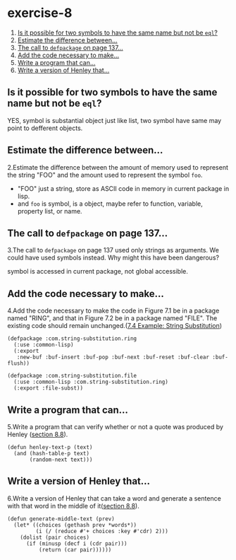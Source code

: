 

# exercise-8

1.  [Is it possible for two symbols to have the same name but not be `eql`?](#org612b173)
2.  [Estimate the difference between&#x2026;](#org632dc82)
3.  [The call to `defpackage` on page 137&#x2026;](#org1742db1)
4.  [Add the code necessary to make&#x2026;](#org5f306af)
5.  [Write a program that can&#x2026;](#org1f80acb)
6.  [Write a version of Henley that&#x2026;](#org0d6dd82)


<a id="org612b173"></a>

## Is it possible for two symbols to have the same name but not be `eql`?

YES, symbol is substantial object just like list, two symbol have same may point to defferent objects.


<a id="org632dc82"></a>

## Estimate the difference between&#x2026;

2.Estimate the difference between the amount of memory used to represent the string "FOO" and the amount used to represent the symbol `foo`.

-   "FOO" just a string, store as ASCII code in memory in current package in lisp.
-   and `foo` is symbol, is a object, maybe refer to function, variable, property list, or name.


<a id="org1742db1"></a>

## The call to `defpackage` on page 137&#x2026;

3.The call to `defpackage` on page 137 used only strings as arguments. We could have used symbols instead. Why might this have been dangerous?

symbol is accessed in current package, not global accessible.


<a id="org5f306af"></a>

## Add the code necessary to make&#x2026;

4.Add the code necessary to make the code in Figure 7.1 be in a package named "RING", and that in Figure 7.2 be in a package named "FILE". The existing code should remain unchanged.([7.4 Example: String Substitution](chapter-7-4.md))

    (defpackage :com.string-substitution.ring
      (:use :common-lisp)
      (:export
       :new-buf :buf-insert :buf-pop :buf-next :buf-reset :buf-clear :buf-flush))
    
    (defpackage :com.string-substitution.file
      (:use :common-lisp :com.string-substitution.ring)
      (:export :file-subst))


<a id="org1f80acb"></a>

## Write a program that can&#x2026;

5.Write a program that can verify whether or not a quote was produced by Henley ([section 8.8](section-8-8.md)).

    (defun henley-text-p (text)
      (and (hash-table-p text)
           (random-next text)))


<a id="org0d6dd82"></a>

## Write a version of Henley that&#x2026;

6.Write a version of Henley that can take a word and generate a sentence with that word in the middle of it([section 8.8](section-8-8.md)).

    (defun generate-middle-text (prev)
      (let* ((choices (gethash prev *words*))
             (i (/ (reduce #'+ choices :key #'cdr) 2)))
        (dolist (pair choices)
          (if (minusp (decf i (cdr pair)))
              (return (car pair))))))

